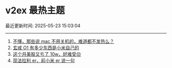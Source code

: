 # v2ex 最热主题

最近更新时间: 2025-05-23 15:03:04

--- 
1. [不懂，那些说 mac 不用关机的，难道都不发热么？](https://www.v2ex.com/t/1133688) 
2. [玄戒 O1 有多少东西是小米自己的](https://www.v2ex.com/t/1133697) 
3. [这个月美股又亏了 10w，好难受😣](https://www.v2ex.com/t/1133699) 
4. [现法拉利 er，前小米 er 说一句](https://www.v2ex.com/t/1133729) 
